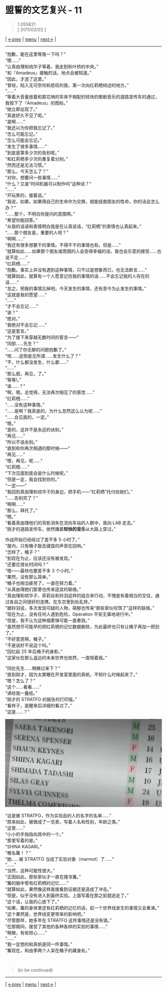 # 盟誓的文艺复兴 - 11
> 1.055821  
> [ 2011/02/02 ] 

| [←prev](./0131) | [menu](../) | [next→](./0133) |

---

“抱歉，能在这里等我一下吗？”  
“嗯……”  
“让真由理和琉华子等着，我走到秋叶桥的中央。”  
“和『Amadeus』接触的话，地点会被知道。”  
“因此，才选了这里。”  
“曾经，陷入无可奈何和悲叹的我，第一次向红莉栖倾述的地方。”  
“……”  
“等着大音量放着和那花哨的车体不相配的轻快的歌剧音乐的道路宣传车的通过，我按下了『Amadeus』的图标。”  
“她立即出现了。”  
“真是好久不见了呢。”  
“是啊……”  
“我还以为你把我忘记了。”  
“怎么可能忘记。”  
“怎么可能会忘记。”  
“发生了很多事情……”  
“到底是第多少次的告别呢。”  
“和红莉栖多少次的重复着分别。”  
“然而还是无法习惯。”  
“那么，今天怎么了？”  
“对你，想要问一些事情……”  
“什么？又是“时间机器可以制作吗”这种话？”  
“……”  
“开玩笑的，接着说。”  
“我说，如果。如果用自己的生命作为交换，就能拯救朋友的性命，你的话会怎么办？”  
“……那个，不明白你提问的意图啊。”  
“希望你能回答。”  
“从我的话语和表情明白我是在认真说话，“红莉栖”的表情也认真起来。”  
“……那个朋友是，重要的人吧？”  
“啊啊……”  
“我还有很多想要干的事情。不得不干的事情也有。但是……”  
“就算如此……如果那个朋友或周围的人会变得幸福的话，我也会乐意的接受……也说不定……”  
“红莉栖……”  
“抱歉。事实上并没有遇到这种事情，只不过是想象而已，也无法断言……”  
“就算如此，就算有一个人愿意记住我的事情的话……不会忘记我的人存在的话……”  
“总之，把我的事情忘掉吧。今天发生的事情，还有至今为止发生的事情。”  
“这就是我的愿望……”  
“……”  
“才不会忘记……”  
“诶？”  
“绝对。”  
“我绝对不会忘记……”  
“这是誓言。”  
“为了接下来穿越无数时间的誓言——”  
“冈部……先生？”  
“……问了你无聊的问题抱歉了。”  
“唔……这倒是无所谓……发生什么了？”  
“不，什么都没发生，什么都……”  
“……”  
“那么就，再见，了。”  
“等等!。”  
“诶……？”  
“啊，嗯。总觉得，无法再次相见了的感觉……”  
“红莉栖……”  
“……没有这种事情。”  
“……是啊？我真是的，为什么忽然这么认为呢……”  
“……会见面的，一定。”  
“嗯。”  
“是的，这并不是永远的诀别。”  
“再见……”  
“所以不说永别。”  
“直到和你再次相遇的那时候——”  
“再见……”  
“嗯，再见，呢……”  
“红莉栖……”  
“下次见面到底会是什么时候呢。”  
“但是一定，我会找到你的。”  
“一定——”  
“我回到真由理和琉华子的身边，把手机——“红莉栖”托付给她们。”  
“……告别完了？”  
“啊啊……”  
“那么，拜托了。”  
“嗯。”  
“看着真由理他们的背影消失在流向车站的人群中，我向 LAB 走去。”  
“刚才的道路宣传车，依然播着**轻快的音乐**从大路上穿过。”  

作战开始已经经过了差不多 5 小时了。”  
“屋内，只有桶子敲击键盘的声音在回响。”  
“怎样了，桶子？”  
“到现在为止，应该还没有被发现。”  
“还要花很长时间吗？”  
“嗯——最快也要差不多 3 个小时。”  
“果然，没有那么简单。”  
“桶子也相当疲劳了，一直在努力着。”  
“从真由理她们那里也传来适宜的联络。”  
“真由理和琉华子，菲莉丝和铃羽这样的组合来行动，不愧是有着相当的交往，通过各自之间很好的连携，在东京里到处乱转。”  
“据铃羽说，多次发现可疑的人物，萌郁也传来“那些家伙咬饵了”这样的联络。”  
“现在为止，没有任何人遇到危险，Operation 平安无事地进行中。”  
“但是，我不认为这种烟雾弹可能一直奏效。”  
“虽然想尽可能早的把红莉栖的记忆数据删除，为此最终也只有让桶子再加一把劲了。”  
“不好意思啊，桶子。”  
“不是说好不说这个吗。”  
“回忆起 25 年后桶子的身影。”  
“这家伙在那么遥远的未来世界也依然，一直陪着我。”  

“冈伦先生……稍微过来下？”  
“直到刚才，因为太累睡在开发室里面的真帆，不知什么时候起来了。”  
“嗯？怎么了？”  
“这个……看看……”  
“递给我一叠纸。”  
“刚才的 STRATFO 的报告的打印版。”  
“看样子，是醒来后详细的看过了。”  
“这是……？”  

![](../static/image/0133-1.png)

“这是被 STRATFO，作为实验品的人的名字的名单……”  
“原来如此，被做成了一览表，写着人名和性别，年龄之类。”  
“这里……”  
“小小的手指指向其中的一个。”  
“那里写着的是。”  
“SHINA KAGARI。”  
“椎名篝！？”  
“她……被 STRATFO 当成了实验对象（marmot）了……”  
“……”  
“当然，这种可能性很大。”  
“正因如此，那些家伙才一直在搜寻篝。”  
“篝的脑中曾有红莉栖的记忆……”  
“就算如此，果然像这样直接看到证据还是造成了冲击。”  
“但是，似乎没有进入到最终实验。上面写着在那之前就逃走了。”  
“这个话，让我的心放下了。”  
“如果，篝的身体里还有红莉栖的记忆的话，前一个世界线发生的事情又会重演。”  
“这个果然是，世界线变更带来的影响吧。”  
“尽管那样，她多年在 STRATFO 这件事情还是没有错。”  
“在那期间，接受了其他的各种各样的实验的事情……”  
“稍微，有些担心……”  
“……”  
“我一定想的和真帆是同一件事情。”  
“篝现在，和由季两个人呆在桶子的藏身处。”  


<br/>

> (to be continued)
---

| [←prev](./0129) | [menu](../) | [next→](./0131) |
